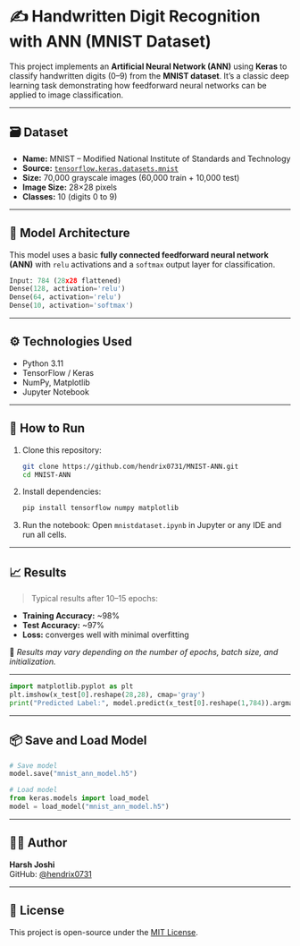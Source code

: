 # ✍️ Handwritten Digit Recognition with ANN (MNIST Dataset)

This project implements an **Artificial Neural Network (ANN)** using **Keras** to classify handwritten digits (0–9) from the **MNIST dataset**. It’s a classic deep learning task demonstrating how feedforward neural networks can be applied to image classification.

---

## 🗃 Dataset

- **Name:** MNIST – Modified National Institute of Standards and Technology
- **Source:** [`tensorflow.keras.datasets.mnist`](https://keras.io/api/datasets/mnist/)
- **Size:** 70,000 grayscale images (60,000 train + 10,000 test)
- **Image Size:** 28×28 pixels
- **Classes:** 10 (digits 0 to 9)

---

## 🧠 Model Architecture

This model uses a basic **fully connected feedforward neural network (ANN)** with `relu` activations and a `softmax` output layer for classification.

```python
Input: 784 (28x28 flattened)
Dense(128, activation='relu')
Dense(64, activation='relu')
Dense(10, activation='softmax')
```

---

## ⚙️ Technologies Used

- Python 3.11
- TensorFlow / Keras
- NumPy, Matplotlib
- Jupyter Notebook

---

## 🚀 How to Run

1. Clone this repository:
   ```bash
   git clone https://github.com/hendrix0731/MNIST-ANN.git
   cd MNIST-ANN
   ```

2. Install dependencies:
   ```bash
   pip install tensorflow numpy matplotlib
   ```

3. Run the notebook:
   Open `mnistdataset.ipynb` in Jupyter or any IDE and run all cells.

---

## 📈 Results

> Typical results after 10–15 epochs:

- **Training Accuracy:** ~98%
- **Test Accuracy:** ~97%
- **Loss:** converges well with minimal overfitting

📌 *Results may vary depending on the number of epochs, batch size, and initialization.*

---

```python
import matplotlib.pyplot as plt
plt.imshow(x_test[0].reshape(28,28), cmap='gray')
print("Predicted Label:", model.predict(x_test[0].reshape(1,784)).argmax())
```

---

## 📦 Save and Load Model

```python
# Save model
model.save("mnist_ann_model.h5")

# Load model
from keras.models import load_model
model = load_model("mnist_ann_model.h5")
```

---

## 👨‍💻 Author

**Harsh Joshi**  
GitHub: [@hendrix0731](https://github.com/hendrix0731)

---

## 📜 License

This project is open-source under the [MIT License](LICENSE).


